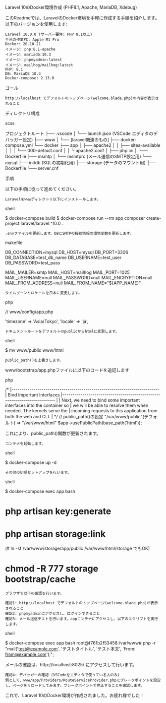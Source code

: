 Laravel 10のDocker環境作成 (PHP8.1, Apache, MariaDB, Xdebug)

このReadmeでは、LaravelのDocker環境を手軽に作成する手順を紹介します。以下のバージョンを使用します:

    Laravel 10.0.0 (サーバー要件: PHP 8.1以上)
    手元の作業PC: Apple M1 Pro
    Docker: 20.10.21
    イメージ: php:8.1-apache
    イメージ: mariadb:10.3
    イメージ: phpmyadmin:latest
    イメージ: mailhog/mailhog:latest
    PHP: 8.1
    DB: MariaDB 10.3
    Docker-compose: 2.13.0

ゴール

    http://localhost でデフォルトのトップページ(welcome.blade.php)の内容が表示されること

ディレクトリ構成

scss

プロジェクトルート
├── .vscode
│    └── launch.json (VSCode エディタのデバッガー設定)
├── www
│    └── [laravel関連のもの]
├── docker-compose.yml
└── docker
    ├── app
    │    ├── apache2
    │    │    ├── sites-available
    │    │    │   └── 000-default.conf
    │    │    └ apache2.conf
    │    ├── php.ini
    │    └── Dockerfile
    ├── msmtp
    │    └── msmtprc (メール送信のSMTP設定用)
    └── mysql
         ├── initdb (SQLの初期化用)
         ├── storage (データのマウント用)
         ├── Dockerfile
         └── server.cnf

手順

以下の手順に従って進めてください。

    Laravelをwwwディレクトリ以下にインストールします。

shell

$ docker-compose build
$ docker-compose run --rm app composer create-project laravel/laravel:^10.0 .

    .envファイルを更新します。DBとSMTPの接続情報の環境変数を更新します。

makefile

DB_CONNECTION=mysql
DB_HOST=mysql
DB_PORT=3306
DB_DATABASE=test_db_name
DB_USERNAME=test_user
DB_PASSWORD=test_pass

MAIL_MAILER=smtp
MAIL_HOST=mailhog
MAIL_PORT=1025
MAIL_USERNAME=null
MAIL_PASSWORD=null
MAIL_ENCRYPTION=null
MAIL_FROM_ADDRESS=null
MAIL_FROM_NAME="${APP_NAME}"

    タイムゾーンとロケールを日本に変更します。

php

// www/config/app.php

'timezone' => 'Asia/Tokyo',
'locale' => 'ja',

    ドキュメントルートをデフォルトのpublicからhtmlに変更します。

shell

$ mv www/public www/html

    public_path()を上書きします。

www/bootstrap/app.phpファイルに以下のコードを追記します

php

/*
|--------------------------------------------------------------------------
| Bind Important Interfaces
|--------------------------------------------------------------------------
|
| Next, we need to bind some important interfaces into the container so
| we will be able to resolve them when needed. The kernels serve the
| incoming requests to this application from both the web and CLI.
|
*/
// public_path()の設定 "/var/www/public"(デフォルト) => "/var/www/html"
$app->usePublicPath(base_path('html'));

これにより、public_path()関数が更新されます。

    コンテナを起動します。

shell

$ docker-compose up -d

    その他の初期セットアップを行います。

shell

$ docker-compose exec app bash
# php artisan key:generate
# php artisan storage:link
(# ln -sf /var/www/storage/app/public /var/www/html/storage でもOK)
# chmod -R 777 storage bootstrap/cache

    ブラウザで以下の確認を行います。

    確認1: http://localhost でデフォルトのトップページ(welcome.blade.php)が表示されること
    確認2: phpmyadminにアクセスし、ログインできること
    確認3: メール送信テストを行います。appコンテナにアクセスし、以下のスクリプトを実行します。

shell

$ docker-compose exec app bash
root@f761b2f53458:/var/www# php -r "mail('test@example.com', 'テストタイトル', 'テスト本文', 'From: from@example.com');";

メールの確認は、http://localhost:8025/ にアクセスして行います。

    確認4: デバッガーの確認 (VSCodeをエディタで使っている人のみ)
    例として、www/app/Providers/RouteServiceProvider.phpにブレークポイントを設定し、ページをリロードしてみます。ブレークポイントで停止することを確認します。

これで、Laravel 10のDocker環境が作成されました。お疲れ様でした！